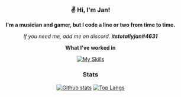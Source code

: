 <div align="center">

### ✌ Hi, I'm Jan!

**I'm a musician and gamer, but I code a line or two from time to time.**

_If you need me, add me on discord. **itstotallyjan#4631**_

**What I've worked in**
  
[![My Skills](https://skillicons.dev/icons?i=java,github)](https://skillicons.dev)
  
### Stats
  <a href="#">![Github stats](https://github-readme-stats.vercel.app/api?username=itstotallyjan&theme=blueberry&count_private=true&hide_border=true&line_height=20)</a>
  <a href="#">![Top Langs](https://github-readme-stats.vercel.app/api/top-langs/?username=itstotallyjan&layout=compact&theme=blueberry&count_private=true&hide_border=true)</a>
</div>
